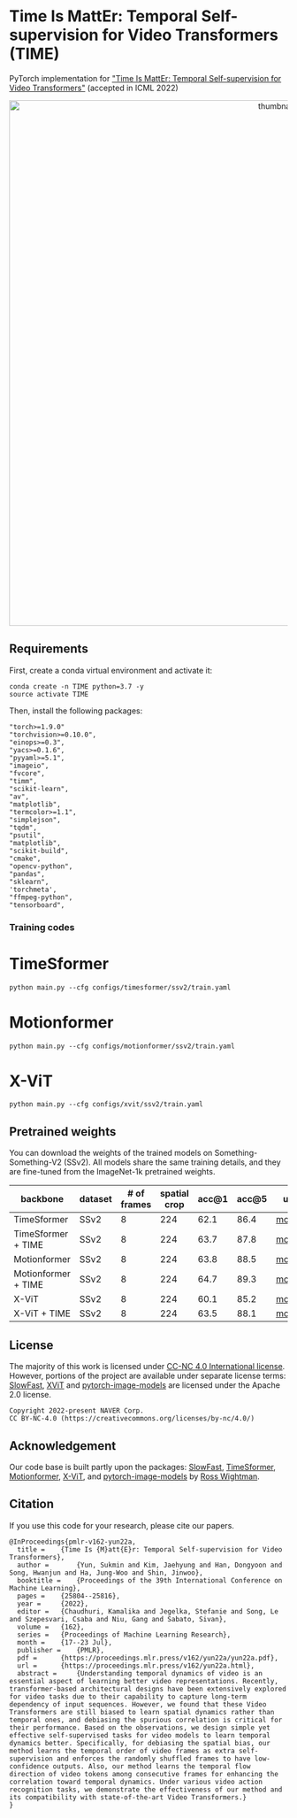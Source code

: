 # Time Is MattEr: Temporal Self-supervision for Video Transformers (TIME)

PyTorch implementation for <a href=https://arxiv.org/abs/2207.09067>"Time Is MattEr: Temporal Self-supervision for Video Transformers"</a> (accepted in ICML 2022)

<p align="center">
<img width="950" alt="thumbnail" src="https://user-images.githubusercontent.com/34064646/178366422-f7db1073-81ef-46c3-889d-eb55046ef7f6.png">
</p>

## Requirements
First, create a conda virtual environment and activate it:
```
conda create -n TIME python=3.7 -y
source activate TIME
```
Then, install the following packages:
```
"torch>=1.9.0"
"torchvision>=0.10.0",
"einops>=0.3",
"yacs>=0.1.6",
"pyyaml>=5.1",
"imageio",
"fvcore",
"timm",
"scikit-learn",
"av",
"matplotlib",
"termcolor>=1.1",
"simplejson",
"tqdm",
"psutil",
"matplotlib",
"scikit-build",
"cmake",
"opencv-python",
"pandas",
"sklearn",
'torchmeta',
"ffmpeg-python",
"tensorboard",
```


### Training codes
# TimeSformer 
```
python main.py --cfg configs/timesformer/ssv2/train.yaml
```

# Motionformer
```
python main.py --cfg configs/motionformer/ssv2/train.yaml
```

# X-ViT
```
python main.py --cfg configs/xvit/ssv2/train.yaml
```

## Pretrained weights
You can download the weights of the trained models on Something-Something-V2 (SSv2). All models share the same training details, and they are fine-tuned from the ImageNet-1k pretrained weights.

| backbone  | dataset | # of frames	| spatial crop | acc@1 | acc@5 | url |
| ------------- | ------------- | ------------- | ------------- | ------------- | ------------- | ------------- |
| TimeSformer        | SSv2 | 8 | 224 | 62.1 | 86.4 | <a href="https://drive.google.com/file/d/1CPOr9LopYEJbDwTc0B0bJcp0L12FKyrY/view?usp=sharing">model</a> |
| TimeSformer + TIME | SSv2 | 8 | 224 | 63.7 | 87.8 | <a href="https://drive.google.com/file/d/105ld0h0zUNjqBOW1nJLmRlozTKumCaZH/view?usp=sharing">model</a> |
| Motionformer        | SSv2 | 8 | 224 | 63.8 | 88.5 | <a href="https://drive.google.com/file/d/1F2tC9WR4Wqt3W4w6JVefRn3SxtmbukpW/view?usp=sharing">model</a> |
| Motionformer + TIME | SSv2 | 8 | 224 | 64.7 | 89.3 | <a href="https://drive.google.com/file/d/15J9YvNqYdNcDn8b76LHH-BUrJ7GdBxlM/view?usp=sharing">model</a> |
| X-ViT        | SSv2 | 8 | 224 | 60.1 | 85.2 | <a href="https://drive.google.com/file/d/1GRwhdO0Egmd7oqjkI7WzxLd7srXn2ci1/view?usp=sharing">model</a> |
| X-ViT + TIME | SSv2 | 8 | 224 | 63.5 | 88.1 | <a href="https://drive.google.com/file/d/1oIvocStaf9bYHKy8PxH-fY8v1aOCXEkn/view?usp=sharing">model</a> |


## License
The majority of this work is licensed under [CC-NC 4.0 International license](LICENSE). However, portions of the project are available under separate license terms: [SlowFast](https://github.com/facebookresearch/SlowFast), [XViT](https://github.com/1adrianb/video-transformers) and [pytorch-image-models](https://github.com/rwightman/pytorch-image-models) are licensed under the Apache 2.0 license.
```
Copyright 2022-present NAVER Corp.
CC BY-NC-4.0 (https://creativecommons.org/licenses/by-nc/4.0/)
```

## Acknowledgement
Our code base is built partly upon the packages: 
<a href="https://github.com/facebookresearch/SlowFast">SlowFast</a>, <a href=https://github.com/facebookresearch/TimeSformer>TimeSformer</a>, <a href=https://github.com/facebookresearch/Motionformer>Motionformer</a>, <a href=https://github.com/1adrianb/video-transformers>X-ViT</a>, and <a href=https://github.com/rwightman/pytorch-image-models>pytorch-image-models</a> by <a href=https://github.com/rwightman>Ross Wightman</a>.

## Citation
If you use this code for your research, please cite our papers.
```
@InProceedings{pmlr-v162-yun22a,
  title = 	 {Time Is {M}att{E}r: Temporal Self-supervision for Video Transformers},
  author =       {Yun, Sukmin and Kim, Jaehyung and Han, Dongyoon and Song, Hwanjun and Ha, Jung-Woo and Shin, Jinwoo},
  booktitle = 	 {Proceedings of the 39th International Conference on Machine Learning},
  pages = 	 {25804--25816},
  year = 	 {2022},
  editor = 	 {Chaudhuri, Kamalika and Jegelka, Stefanie and Song, Le and Szepesvari, Csaba and Niu, Gang and Sabato, Sivan},
  volume = 	 {162},
  series = 	 {Proceedings of Machine Learning Research},
  month = 	 {17--23 Jul},
  publisher =    {PMLR},
  pdf = 	 {https://proceedings.mlr.press/v162/yun22a/yun22a.pdf},
  url = 	 {https://proceedings.mlr.press/v162/yun22a.html},
  abstract = 	 {Understanding temporal dynamics of video is an essential aspect of learning better video representations. Recently, transformer-based architectural designs have been extensively explored for video tasks due to their capability to capture long-term dependency of input sequences. However, we found that these Video Transformers are still biased to learn spatial dynamics rather than temporal ones, and debiasing the spurious correlation is critical for their performance. Based on the observations, we design simple yet effective self-supervised tasks for video models to learn temporal dynamics better. Specifically, for debiasing the spatial bias, our method learns the temporal order of video frames as extra self-supervision and enforces the randomly shuffled frames to have low-confidence outputs. Also, our method learns the temporal flow direction of video tokens among consecutive frames for enhancing the correlation toward temporal dynamics. Under various video action recognition tasks, we demonstrate the effectiveness of our method and its compatibility with state-of-the-art Video Transformers.}
}
```
